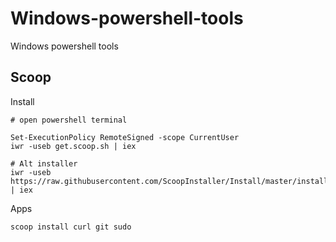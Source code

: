 # Windows-powershell-tools
Windows powershell tools

## Scoop

Install

```
# open powershell terminal

Set-ExecutionPolicy RemoteSigned -scope CurrentUser
iwr -useb get.scoop.sh | iex

# Alt installer
iwr -useb https://raw.githubusercontent.com/ScoopInstaller/Install/master/install.ps1 | iex
```

Apps

```
scoop install curl git sudo 
```
